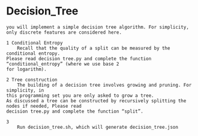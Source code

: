 # Decision_Tree
	
	you will implement a simple decision tree algorithm. For simplicity, only discrete features are considered here.

	1 Conditional Entropy 
		Recall that the quality of a split can be measured by the conditional entropy.
	Please read decision tree.py and complete the function “conditional_entropy” (where we use base 2
	for logarithm).

	2 Tree construction
		The building of a decision tree involves growing and pruning. For simplicity, in
	this programming set you are only asked to grow a tree.
	As discussed a tree can be constructed by recursively splitting the nodes if needed, Please read
	decision tree.py and complete the function “split”.

	3 
		Run decision_tree.sh, which will generate decision_tree.json